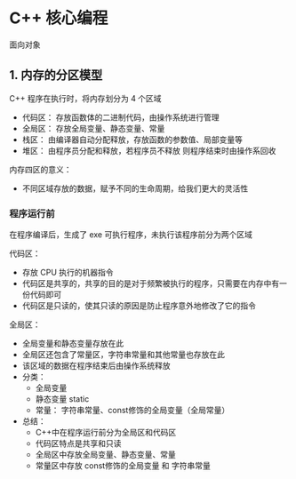 # C++ 核心编程

面向对象

## 1. 内存的分区模型

C++ 程序在执行时，将内存划分为 4 个区域

* 代码区： 存放函数体的二进制代码，由操作系统进行管理
* 全局区： 存放全局变量、静态变量、常量
* 栈区： 由编译器自动分配释放，存放函数的参数值、局部变量等
* 堆区： 由程序员分配和释放，若程序员不释放 则程序结束时由操作系回收

内存四区的意义：

* 不同区域存放的数据，赋予不同的生命周期，给我们更大的灵活性

### 程序运行前

在程序编译后，生成了 exe 可执行程序，未执行该程序前分为两个区域

代码区：

* 存放 CPU 执行的机器指令
* 代码区是共享的，共享的目的是对于频繁被执行的程序，只需要在内存中有一份代码即可
* 代码区是只读的，使其只读的原因是防止程序意外地修改了它的指令

全局区：

* 全局变量和静态变量存放在此
* 全局区还包含了常量区，字符串常量和其他常量也存放在此
* 该区域的数据在程序结束后由操作系统释放
* 分类：
  * 全局变量
  * 静态变量 static
  * 常量： 字符串常量、const修饰的全局变量（全局常量）
* 总结：
  * C++中在程序运行前分为全局区和代码区
  * 代码区特点是共享和只读
  * 全局区中存放全局变量、静态变量、常量
  * 常量区中存放 const修饰的全局变量 和 字符串常量